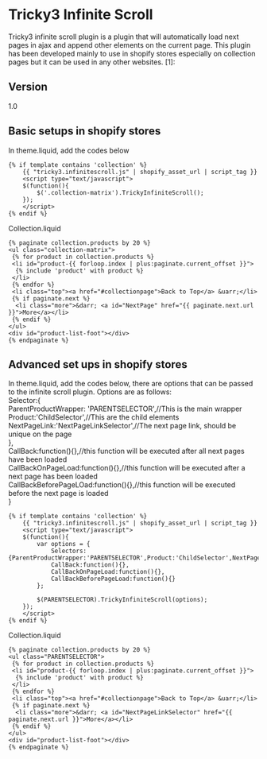 Tricky3 Infinite Scroll
=========


Tricky3 infinite scroll plugin is a plugin that will automatically load next pages in ajax and append other elements on the current page. This plugin has been developed mainly to use in shopify stores especially on collection pages but it can be used in any other websites. [1]:


Version
----

1.0


Basic setups in shopify stores
--------------

In theme.liquid, add the codes below
```
{% if template contains 'collection' %}
    {{ "tricky3.infinitescroll.js" | shopify_asset_url | script_tag }}
    <script type="text/javascript">
	$(function(){
		$('.collection-matrix').TrickyInfiniteScroll();
	});
    </script>
{% endif %}
```


Collection.liquid
```
{% paginate collection.products by 20 %}
<ul class="collection-matrix">
 {% for product in collection.products %}
 <li id="product-{{ forloop.index | plus:paginate.current_offset }}">
  {% include 'product' with product %}
 </li> 
 {% endfor %}
 <li class="top"><a href="#collectionpage">Back to Top</a> &uarr;</li>        
 {% if paginate.next %}
  <li class="more">&darr; <a id="NextPage" href="{{ paginate.next.url }}">More</a></li>        
 {% endif %}
</ul>
<div id="product-list-foot"></div>
{% endpaginate %}
```

Advanced set ups in shopify stores
--------------

In theme.liquid, add the codes below, there are options that can be passed to the infinite scroll plugin.
Options are as follows:</br>
Selector:{
</br>
ParentProductWrapper: 'PARENTSELECTOR',//This is the main wrapper</br>
Product:'ChildSelector',//This are the child elements</br>
NextPageLink:'NextPageLinkSelector',//The next page link, should be unique on the page</br>
},</br>
CallBack:function(){},//this function will be executed after all next pages have been loaded</br>
CallBackOnPageLoad:function(){},//this function will be executed after a next page has been loaded</br>
CallBackBeforePageLOad:function(){},//this function will be executed before the next page is loaded</br>
}
```
{% if template contains 'collection' %}
    {{ "tricky3.infinitescroll.js" | shopify_asset_url | script_tag }}
    <script type="text/javascript">
    $(function(){
        var options = {
            Selectors:{ParentProductWrapper:'PARENTSELECTOR',Product:'ChildSelector',NextPageLink:'NextPageLinkSelector'},
            CallBack:function(){},
            CallBackOnPageLoad:function(){},
            CallBackBeforePageLoad:function(){}
        };
        
		$(PARENTSELECTOR).TrickyInfiniteScroll(options);
	});
    </script>
{% endif %}
```


Collection.liquid
```
{% paginate collection.products by 20 %}
<ul class="PARENTSELECTOR">
 {% for product in collection.products %}
 <li id="product-{{ forloop.index | plus:paginate.current_offset }}">
  {% include 'product' with product %}
 </li> 
 {% endfor %}
 <li class="top"><a href="#collectionpage">Back to Top</a> &uarr;</li>        
 {% if paginate.next %}
  <li class="more">&darr; <a id="NextPageLinkSelector" href="{{ paginate.next.url }}">More</a></li>        
 {% endif %}
</ul>
<div id="product-list-foot"></div>
{% endpaginate %}
```
